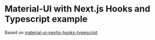 # Material-UI with Next.js Hooks and Typescript example

Based on [material-ui-nextjs-hooks-typescript](https://github.com/virzak/material-ui-nextjs-hooks-typescript)
